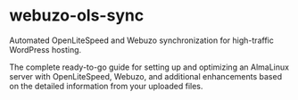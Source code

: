 # webuzo-ols-sync
Automated OpenLiteSpeed and Webuzo synchronization for high-traffic WordPress hosting.

The complete ready-to-go guide for setting up and optimizing an AlmaLinux server with OpenLiteSpeed, Webuzo, and additional enhancements based on the detailed information from your uploaded files.
